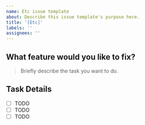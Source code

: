 ```yaml
---
name: Etc issue template
about: Describe this issue template's purpose here.
title: '[Etc]'
labels: ''
assignees: ''
---
```


## What feature would you like to fix?

> Briefly describe the task you want to do.

## Task Details

- [ ] TODO
- [ ] TODO
- [ ] TODO
